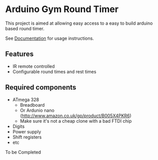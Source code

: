 # Arduino Gym Round Timer

This project is aimed at allowing easy access to a easy to build arduino based round timer.

See [Documentation](DOCUMENTATION.md) for usage instructions.

## Features

* IR remote controlled
* Configurable round times and rest times

## Required components

* ATmega 328
  * Breadboard 
  * Or Ardunio nano (http://www.amazon.co.uk/gp/product/B005X4PKR6)
  * Make sure it's not a cheap clone with a bad FTDI chip
* Digits
* Power supply
* Shift registers
* etc

To be Completed
